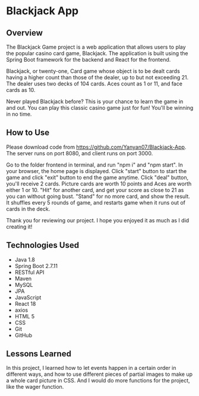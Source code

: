 # Blackjack App 

## Overview
The Blackjack Game project is a web application that allows users to play the popular casino card game, Blackjack. The application is built using the Spring Boot framework for the backend and React for the frontend.

Blackjack, or twenty-one, Card game whose object is to be dealt cards having a higher count than those of the dealer, up to but not exceeding 21. The dealer uses two decks of 104 cards. Aces count as 1 or 11, and face cards as 10.

Never played Blackjack before? This is your chance to learn the game in and out. You can play this classic casino game just for fun! You'll be winning in no time.

## How to Use
Please download code from https://github.com/Yanyan07/Blackjack-App. The server runs on port 8080, and client runs on port 3000. 

Go to the folder frontend in terminal, and run "npm i" and "npm start". In your browser, the home page is displayed. Click "start" button to start the game and click "exit" button to end the game anytime. Click "deal" button, you'll receive 2 cards. Picture cards are worth 10 points and Aces are worth either 1 or 10. "Hit" for another card, and get your score as close to 21 as you can without going bust. "Stand" for no more card, and show the result. It shuffles every 5 rounds of game, and restarts game when it runs out of cards in the deck.

Thank you for reviewing our project. I hope you enjoyed it as much as I did creating it!

## Technologies Used
* Java 1.8
* Spring Boot 2.7.11
* RESTful API
* Maven
* MySQL
* JPA
* JavaScript
* React 18
* axios
* HTML 5
* CSS
* Git
* GitHub

## Lessons Learned
In this project, I learned how to let events happen in a certain order in different ways, and how to use different pieces of partial images to make up a whole card picture in CSS. And I would do more functions for the project, like the wager function.